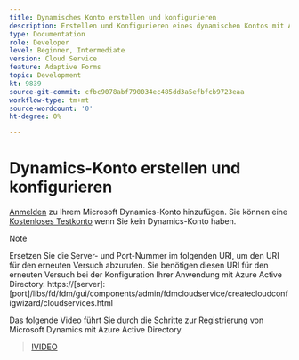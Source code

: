 ```yaml
---
title: Dynamisches Konto erstellen und konfigurieren
description: Erstellen und Konfigurieren eines dynamischen Kontos mit Azure Active Directory
type: Documentation
role: Developer
level: Beginner, Intermediate
version: Cloud Service
feature: Adaptive Forms
topic: Development
kt: 9839
source-git-commit: cfbc9078abf790034ec485dd3a5efbfcb9723eaa
workflow-type: tm+mt
source-wordcount: '0'
ht-degree: 0%

---
```


# Dynamics-Konto erstellen und konfigurieren

[Anmelden](https://dynamics.microsoft.com/en-us/) zu Ihrem Microsoft Dynamics-Konto hinzufügen. Sie können eine [Kostenloses Testkonto](https://dynamics.microsoft.com/en-us/dynamics-365-free-trial/) wenn Sie kein Dynamics-Konto haben.

>[!NOTE]
>Ersetzen Sie die Server- und Port-Nummer im folgenden URI, um den URI für den erneuten Versuch abzurufen. Sie benötigen diesen URI für den erneuten Versuch bei der Konfiguration Ihrer Anwendung mit Azure Active Directory.
>https://[server]:[port]/libs/fd/fdm/gui/components/admin/fdmcloudservice/createcloudconfigwizard/cloudservices.html

Das folgende Video führt Sie durch die Schritte zur Registrierung von Microsoft Dynamics mit Azure Active Directory.

>[!VIDEO](https://video.tv.adobe.com/v/340743?quality=12&learn=on)


